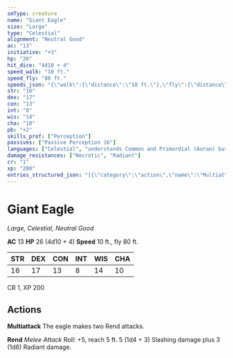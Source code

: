 ```yaml
---
smType: creature
name: "Giant Eagle"
size: "Large"
type: "Celestial"
alignment: "Neutral Good"
ac: "13"
initiative: "+3"
hp: "26"
hit_dice: "4d10 + 4"
speed_walk: "10 ft."
speed_fly: "80 ft."
speeds_json: "{\"walk\":{\"distance\":\"10 ft.\"},\"fly\":{\"distance\":\"80 ft.\"}}"
str: "16"
dex: "17"
con: "13"
int: "8"
wis: "14"
cha: "10"
pb: "+2"
skills_prof: ["Perception"]
passives: ["Passive Perception 16"]
languages: ["Celestial", "understands Common and Primordial (Auran) but can't speak them"]
damage_resistances: ["Necrotic", "Radiant"]
cr: "1"
xp: "200"
entries_structured_json: "[{\"category\":\"action\",\"name\":\"Multiattack\",\"text\":\"The eagle makes two Rend attacks.\"},{\"category\":\"action\",\"name\":\"Rend\",\"text\":\"*Melee Attack Roll:* +5, reach 5 ft. 5 (1d4 + 3) Slashing damage plus 3 (1d6) Radiant damage.\",\"kind\":\"Melee Attack Roll\",\"to_hit\":\"+5\",\"range\":\"5 ft\",\"damage\":\"5 (1d4 + 3) Slashing\"}]"
---
```


# Giant Eagle
*Large, Celestial, Neutral Good*

**AC** 13
**HP** 26 (4d10 + 4)
**Speed** 10 ft., fly 80 ft.

| STR | DEX | CON | INT | WIS | CHA |
| --- | --- | --- | --- | --- | --- |
| 16 | 17 | 13 | 8 | 14 | 10 |

CR 1, XP 200

## Actions

**Multiattack**
The eagle makes two Rend attacks.

**Rend**
*Melee Attack Roll:* +5, reach 5 ft. 5 (1d4 + 3) Slashing damage plus 3 (1d6) Radiant damage.
